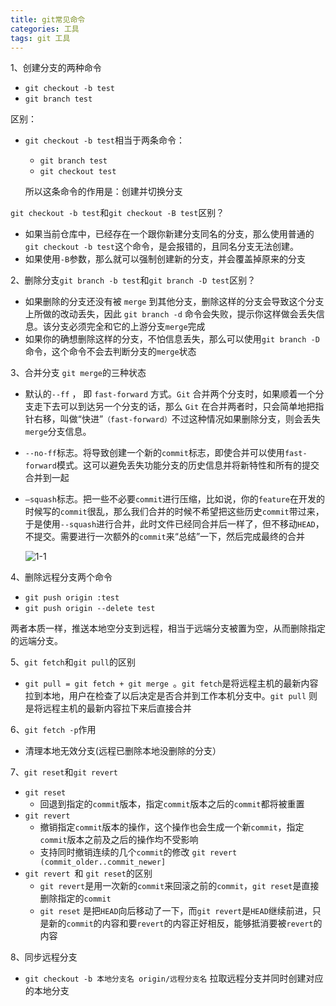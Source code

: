 ```yaml
---
title: git常见命令
categories: 工具
tags: git 工具
---
```


1、创建分支的两种命令

- `git checkout -b test`
- `git branch test`

区别：

- `git checkout -b test`相当于两条命令：

  - `git branch test`
  - `git checkout test`

  所以这条命令的作用是：创建并切换分支

`git checkout -b test`和`git checkout -B test`区别？

- 如果当前仓库中，已经存在一个跟你新建分支同名的分支，那么使用普通的`git checkout -b test`这个命令，是会报错的，且同名分支无法创建。
- 如果使用`-B`参数，那么就可以强制创建新的分支，并会覆盖掉原来的分支

<!-- more -->

2、删除分支`git branch -b test`和`git branch -D test`区别？

- 如果删除的分支还没有被 `merge` 到其他分支，删除这样的分支会导致这个分支上所做的改动丢失，因此 `git branch -d` 命令会失败，提示你这样做会丢失信息。该分支必须完全和它的上游分支`merge`完成
- 如果你的确想删除这样的分支，不怕信息丢失，那么可以使用` git branch -D `命令，这个命令不会去判断分支的`merge`状态


3、合并分支 `git merge`的三种状态

- 默认的`--ff` ， 即 `fast-forward` 方式。`Git` 合并两个分支时，如果顺着一个分支走下去可以到达另一个分支的话，那么 `Git` 在合并两者时，只会简单地把指针右移，叫做“快进”`（fast-forward）`不过这种情况如果删除分支，则会丢失`merge`分支信息。

- `--no-ff`标志。将导致创建一个新的`commit`标志，即使合并可以使用`fast-forward`模式。这可以避免丢失功能分支的历史信息并将新特性和所有的提交合并到一起

- `—squash`标志。把一些不必要`commit`进行压缩，比如说，你的`feature`在开发的时候写的`commit`很乱，那么我们合并的时候不希望把这些历史`commit`带过来，于是使用`--squash`进行合并，此时文件已经同合并后一样了，但不移动`HEAD`，不提交。需要进行一次额外的`commit`来“总结”一下，然后完成最终的合并

  ![1-1](1-1.png)


4、删除远程分支两个命令

- `git push origin :test`
- `git push origin --delete test`

两者本质一样，推送本地空分支到远程，相当于远端分支被置为空，从而删除指定的远端分支。


5、`git fetch`和`git pull`的区别

- `git pull = git fetch + git merge `。`git fetch`是将远程主机的最新内容拉到本地，用户在检查了以后决定是否合并到工作本机分支中。`git pull` 则是将远程主机的最新内容拉下来后直接合并


6、`git fetch -p`作用

- 清理本地无效分支(远程已删除本地没删除的分支）


7、`git reset`和`git revert` 

- `git reset`
  - 回退到指定的`commit`版本，指定`commit`版本之后的`commit`都将被重置
- `git revert`
  - 撤销指定`commit`版本的操作，这个操作也会生成一个新`commit`，指定`commit`版本之前及之后的操作均不受影响
  - 支持同时撤销连续的几个`commit`的修改  `git revert (commit_older..commit_newer]`
- `git revert `和 `git reset`的区别
  - `git revert`是用一次新的`commit`来回滚之前的`commit`，`git reset`是直接删除指定的`commit`
  - `git reset` 是把`HEAD`向后移动了一下，而`git revert`是`HEAD`继续前进，只是新的`commit`的内容和要`revert`的内容正好相反，能够抵消要被`revert`的内容


8、同步远程分支

- `git checkout -b 本地分支名 origin/远程分支名` 拉取远程分支并同时创建对应的本地分支
